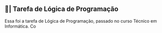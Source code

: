 ## 📑| Tarefa de Lógica de Programação

  Essa foi a tarefa de Lógica de Programação, passado no curso Técnico em Informática. Co
















